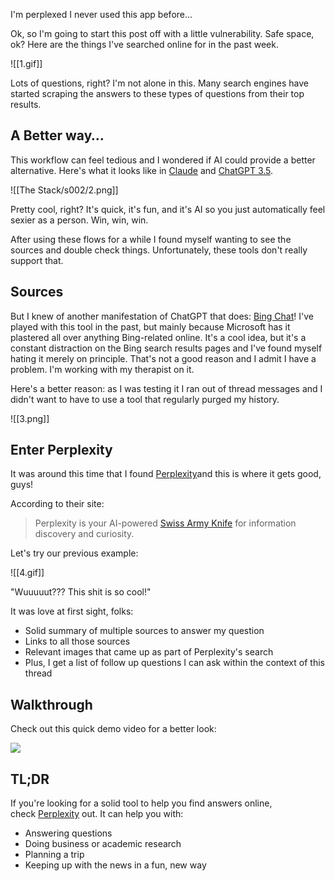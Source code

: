 I'm perplexed I never used this app before...

Ok, so I'm going to start this post off with a little vulnerability. Safe space, ok? Here are the things I've searched online for in the past week.

![[1.gif]]

Lots of questions, right? I'm not alone in this. Many search engines have started scraping the answers to these types of questions from their top results.

## A Better way…

This workflow can feel tedious and I wondered if AI could provide a better alternative. Here's what it looks like in [Claude](https://claude.ai/) and [ChatGPT 3.5](https://chat.openai.com/).

![[The Stack/s002/2.png]]

Pretty cool, right? It's quick, it's fun, and it's AI so you just automatically feel sexier as a person. Win, win, win.

After using these flows for a while I found myself wanting to see the sources and double check things. Unfortunately, these tools don't really support that.

## Sources

But I knew of another manifestation of ChatGPT that does: [Bing Chat](https://www.bing.com/chat)! I've played with this tool in the past, but mainly because Microsoft has it plastered all over anything Bing-related online. It's a cool idea, but it's a constant distraction on the Bing search results pages and I've found myself hating it merely on principle. That's not a good reason and I admit I have a problem. I'm working with my therapist on it.

Here's a better reason: as I was testing it I ran out of thread messages and I didn't want to have to use a tool that regularly purged my history.

![[3.png]]

## Enter Perplexity

It was around this time that I found [Perplexity](https://blog.perplexity.ai/getting-started)and this is where it gets good, guys!

According to their site:

> Perplexity is your AI-powered [Swiss Army Knife](https://www.perplexity.ai/search/In-what-ways-sUDycgyPTwiTEgu2AWTpjQ?s=c) for information discovery and curiosity.

Let's try our previous example:

![[4.gif]]

"Wuuuuut??? This shit is so cool!"

It was love at first sight, folks:

* Solid summary of multiple sources to answer my question
* Links to all those sources
* Relevant images that came up as part of Perplexity's search
* Plus, I get a list of follow up questions I can ask within the context of this thread

## Walkthrough

Check out this quick demo video for a better look:

![](https://youtu.be/jB6rldgjYuw)

## TL;DR

If you're looking for a solid tool to help you find answers online, check [Perplexity](https://www.perplexity.ai/) out. It can help you with:

* Answering questions
* Doing business or academic research
* Planning a trip
* Keeping up with the news in a fun, new way
